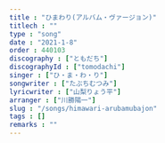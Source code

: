```yaml
---
title : "ひまわり(アルバム・ヴァージョン)"
titlech : ""
type : "song"
date : "2021-1-8"
order : 440103
discography : ["ともだち"]
discographyId : ["tomodachi"]
singer : ["ひ・ま・わ・り"]
songwriter : ["たぶちむつみ"]
lyricwriter : ["山梨りょう平"]
arranger : ["川勝陽一"]
slug : "/songs/himawari-arubamubajon"
tags : []
remarks : ""
---
```


